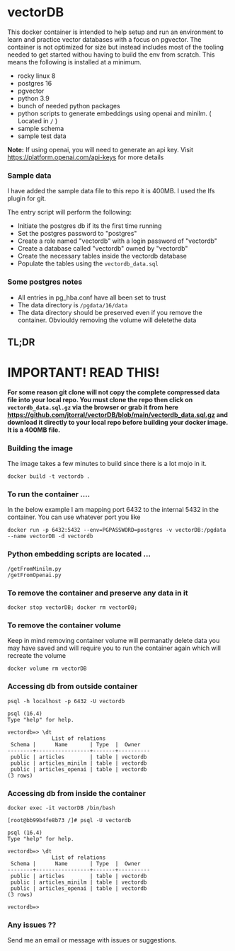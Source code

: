 # vectorDB

This docker container is intended to help setup and run an environment to learn and practice vector databases with a focus on pgvector. 
The container is not optimized for size but instead includes most of the tooling needed to get started withou having to build the env from scratch. 
This means the following is installed at a minimum.

* rocky linux 8
* postgres 16
* pgvector
* python 3.9
* bunch of needed python packages
* python scripts to generate embeddings using openai and minilm. ( Located in ```/``` ) 
* sample schema
* sample test data

**Note:** If using openai, you will need to generate an api key.  Visit https://platform.openai.com/api-keys for more details

### Sample data

I have added the sample data file to this repo it is 400MB. I used the lfs plugin for git.

The entry script will perform the following:

* Initiate the postgres db if its the first time running
* Set the postgres password to "postgres"
* Create a role named "vectordb" with a login password of "vectordb"
* Create a database called "vectordb" owned by "vectordb"
* Create the necessary tables inside the vectordb database
* Populate the tables using the ```vectordb_data.sql``` 

### Some postgres notes

* All entries in pg_hba.conf have all been set to trust
* The data directory is ```/pgdata/16/data```
* The data directory should be preserved even if you remove the container. Obviouldy removing the volume will deletethe data

## TL;DR

# IMPORTANT! READ THIS!

**For some reason git clone will not copy the complete compressed data file into your local repo. You must clone the repo then click on 
```vectordb_data.sql.gz``` via the browser or grab it from here https://github.com/jtorral/vectorDB/blob/main/vectordb_data.sql.gz and download it directly to your local repo before building your docker image. It is a 400MB file.**

### Building the image

The image takes a few minutes to build since there is a lot mojo in it.

```docker build -t vectordb .```


### To run the container ....

In the below example I am mapping port 6432 to the internal 5432 in the container. You can use whatever port you like

```docker run -p 6432:5432 --env=PGPASSWORD=postgres -v vectorDB:/pgdata --name vectorDB -d vectordb```

### Python embedding scripts are located  ...

```
/getFromMinilm.py
/getFromOpenai.py
```


### To remove the container and preserve any data in it

```docker stop vectorDB; docker rm vectorDB;```

### To remove the container volume 

Keep in mind removing container volume will permanatly delete data you may have saved and will require you 
to run the container again which will recreate the volume

```docker volume rm vectorDB```


### Accessing db from outside container

```
psql -h localhost -p 6432 -U vectordb

psql (16.4)
Type "help" for help.

vectordb=> \dt
              List of relations
 Schema |      Name       | Type  |  Owner   
--------+-----------------+-------+----------
 public | articles        | table | vectordb
 public | articles_minilm | table | vectordb
 public | articles_openai | table | vectordb
(3 rows)
```

### Accessing db from inside the container

```
docker exec -it vectorDB /bin/bash

[root@bb99b4fe8b73 /]# psql -U vectordb

psql (16.4)
Type "help" for help.

vectordb=> \dt
              List of relations
 Schema |      Name       | Type  |  Owner   
--------+-----------------+-------+----------
 public | articles        | table | vectordb
 public | articles_minilm | table | vectordb
 public | articles_openai | table | vectordb
(3 rows)

vectordb=> 
```


### Any issues ??

Send me an email or message with issues or suggestions.

